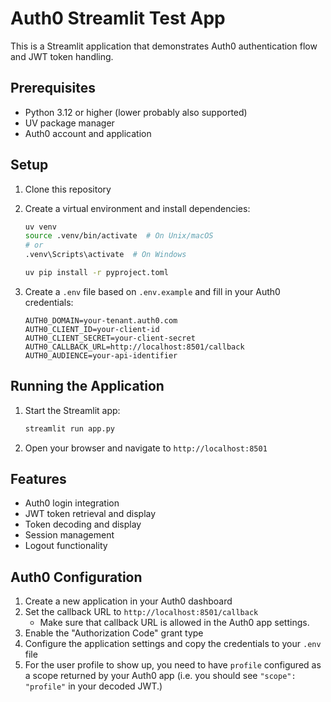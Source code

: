 # Auth0 Streamlit Test App

This is a Streamlit application that demonstrates Auth0 authentication flow and JWT token handling.

## Prerequisites

- Python 3.12 or higher (lower probably also supported)
- UV package manager
- Auth0 account and application

## Setup

1. Clone this repository
2. Create a virtual environment and install dependencies:
   ```bash
   uv venv
   source .venv/bin/activate  # On Unix/macOS
   # or
   .venv\Scripts\activate  # On Windows
   
   uv pip install -r pyproject.toml
   ```

3. Create a `.env` file based on `.env.example` and fill in your Auth0 credentials:
   ```
   AUTH0_DOMAIN=your-tenant.auth0.com
   AUTH0_CLIENT_ID=your-client-id
   AUTH0_CLIENT_SECRET=your-client-secret
   AUTH0_CALLBACK_URL=http://localhost:8501/callback
   AUTH0_AUDIENCE=your-api-identifier
   ```

## Running the Application

1. Start the Streamlit app:
   ```bash
   streamlit run app.py
   ```

2. Open your browser and navigate to `http://localhost:8501`

## Features

- Auth0 login integration
- JWT token retrieval and display
- Token decoding and display
- Session management
- Logout functionality

## Auth0 Configuration

1. Create a new application in your Auth0 dashboard
2. Set the callback URL to `http://localhost:8501/callback`
    - Make sure that callback URL is allowed in the Auth0 app settings.
3. Enable the "Authorization Code" grant type
4. Configure the application settings and copy the credentials to your `.env` file 
5. For the user profile to show up, you need to have `profile` configured as a scope returned by your Auth0 app (i.e. you should see `"scope": "profile"` in your decoded JWT.)
